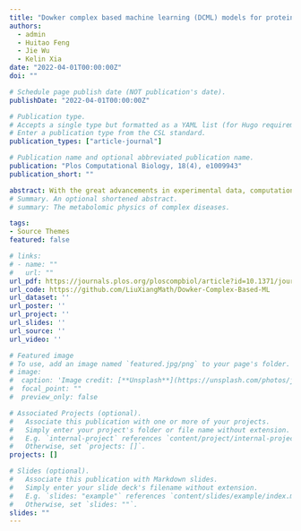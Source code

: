 ```yaml
---
title: "Dowker complex based machine learning (DCML) models for protein-ligand binding affinity prediction"
authors:
  - admin
  - Huitao Feng
  - Jie Wu
  - Kelin Xia
date: "2022-04-01T00:00:00Z"
doi: ""

# Schedule page publish date (NOT publication's date).
publishDate: "2022-04-01T00:00:00Z"

# Publication type.
# Accepts a single type but formatted as a YAML list (for Hugo requirements).
# Enter a publication type from the CSL standard.
publication_types: ["article-journal"]

# Publication name and optional abbreviated publication name.
publication: "Plos Computational Biology, 18(4), e1009943"
publication_short: ""

abstract: With the great advancements in experimental data, computational power and learning algorithms, artificial intelligence (AI) based drug design has begun to gain momentum recently. AI-based drug design has great promise to revolutionize pharmaceutical industries by significantly reducing the time and cost in drug discovery processes. However, a major issue remains for all AI-based learning model that is efficient molecular representations. Here we propose Dowker complex (DC) based molecular interaction representations and Riemann Zeta function based molecular featurization, for the first time. Molecular interactions between proteins and ligands (or others) are modeled as Dowker complexes. A multiscale representation is generated by using a filtration process, during which a series of DCs are generated at different scales. Combinatorial (Hodge) Laplacian matrices are constructed from these DCs, and the Riemann zeta functions from their spectral information can be used as molecular descriptors. To validate our models, we consider protein-ligand binding affinity prediction. Our DC-based machine learning (DCML) models, in particular, DC-based gradient boosting tree (DC-GBT), are tested on three most-commonly used datasets, i.e., including PDBbind-v2007, PDBbind-v2013 and PDBbind-v2016, and extensively compared with other existing state-of-the-art models. It has been found that our DC-based descriptors can achieve the state-of-the-art results and have better performance than all machine learning models with traditional molecular descriptors. Our Dowker complex based machine learning models can be used in other tasks in AI-based drug design and molecular data analysis.
# Summary. An optional shortened abstract.
# summary: The metabolomic physics of complex diseases.

tags:
- Source Themes
featured: false

# links:
# - name: ""
#   url: ""
url_pdf: https://journals.plos.org/ploscompbiol/article?id=10.1371/journal.pcbi.1009943
url_code: https://github.com/LiuXiangMath/Dowker-Complex-Based-ML
url_dataset: ''
url_poster: ''
url_project: ''
url_slides: ''
url_source: ''
url_video: ''

# Featured image
# To use, add an image named `featured.jpg/png` to your page's folder. 
# image:
#  caption: 'Image credit: [**Unsplash**](https://unsplash.com/photos/jdD8gXaTZsc)'
#  focal_point: ""
#  preview_only: false

# Associated Projects (optional).
#   Associate this publication with one or more of your projects.
#   Simply enter your project's folder or file name without extension.
#   E.g. `internal-project` references `content/project/internal-project/index.md`.
#   Otherwise, set `projects: []`.
projects: []

# Slides (optional).
#   Associate this publication with Markdown slides.
#   Simply enter your slide deck's filename without extension.
#   E.g. `slides: "example"` references `content/slides/example/index.md`.
#   Otherwise, set `slides: ""`.
slides: ""
---
```

